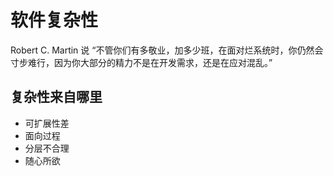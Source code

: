 # 软件复杂性

Robert C. Martin 说 “不管你们有多敬业，加多少班，在面对烂系统时，你仍然会寸步难行，因为你大部分的精力不是在开发需求，还是在应对混乱。”

## 复杂性来自哪里  

* 可扩展性差
* 面向过程
* 分层不合理
* 随心所欲
